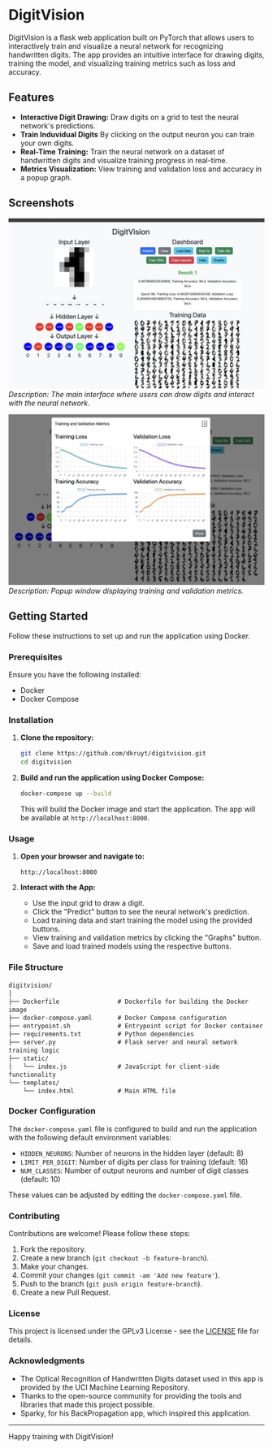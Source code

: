 # DigitVision

DigitVision is a flask web application built on PyTorch that allows users to interactively train and visualize a neural network for recognizing handwritten digits. The app provides an intuitive interface for drawing digits, training the model, and visualizing training metrics such as loss and accuracy.

## Features

- **Interactive Digit Drawing:** Draw digits on a grid to test the neural network's predictions.
- **Train Induvidual Digits** By clicking on the output neuron you can train your own digits.
- **Real-Time Training:** Train the neural network on a dataset of handwritten digits and visualize training progress in real-time.
- **Metrics Visualization:** View training and validation loss and accuracy in a popup graph.

## Screenshots

![Main Interface](screenshots/main.png)
*Description: The main interface where users can draw digits and interact with the neural network.*

![Graphs Modal](screenshots/graphs.png)
*Description: Popup window displaying training and validation metrics.*

## Getting Started

Follow these instructions to set up and run the application using Docker.

### Prerequisites

Ensure you have the following installed:
- Docker
- Docker Compose

### Installation

1. **Clone the repository:**
   ```bash
   git clone https://github.com/dkruyt/digitvision.git
   cd digitvision
   ```

2. **Build and run the application using Docker Compose:**
   ```bash
   docker-compose up --build
   ```

   This will build the Docker image and start the application. The app will be available at `http://localhost:8000`.

### Usage

1. **Open your browser and navigate to:**
   ```
   http://localhost:8000
   ```

2. **Interact with the App:**
   - Use the input grid to draw a digit.
   - Click the "Predict" button to see the neural network's prediction.
   - Load training data and start training the model using the provided buttons.
   - View training and validation metrics by clicking the "Graphs" button.
   - Save and load trained models using the respective buttons.

### File Structure

```
digitvision/
│
├── Dockerfile                # Dockerfile for building the Docker image
├── docker-compose.yaml       # Docker Compose configuration
├── entrypoint.sh             # Entrypoint script for Docker container
├── requirements.txt          # Python dependencies
├── server.py                 # Flask server and neural network training logic
├── static/
│   └── index.js              # JavaScript for client-side functionality
└── templates/
    └── index.html            # Main HTML file
```

### Docker Configuration

The `docker-compose.yaml` file is configured to build and run the application with the following default environment variables:

- `HIDDEN_NEURONS`: Number of neurons in the hidden layer (default: 8)
- `LIMIT_PER_DIGIT`: Number of digits per class for training (default: 16)
- `NUM_CLASSES`: Number of output neurons and number of digit classes (default: 10)

These values can be adjusted by editing the `docker-compose.yaml` file.

### Contributing

Contributions are welcome! Please follow these steps:
1. Fork the repository.
2. Create a new branch (`git checkout -b feature-branch`).
3. Make your changes.
4. Commit your changes (`git commit -am 'Add new feature'`).
5. Push to the branch (`git push origin feature-branch`).
6. Create a new Pull Request.

### License

This project is licensed under the GPLv3 License - see the [LICENSE](LICENSE) file for details.

### Acknowledgments

- The Optical Recognition of Handwritten Digits dataset used in this app is provided by the UCI Machine Learning Repository.
- Thanks to the open-source community for providing the tools and libraries that made this project possible.
- Sparky, for his BackPropagation app, which inspired this application.

---

Happy training with DigitVision!
